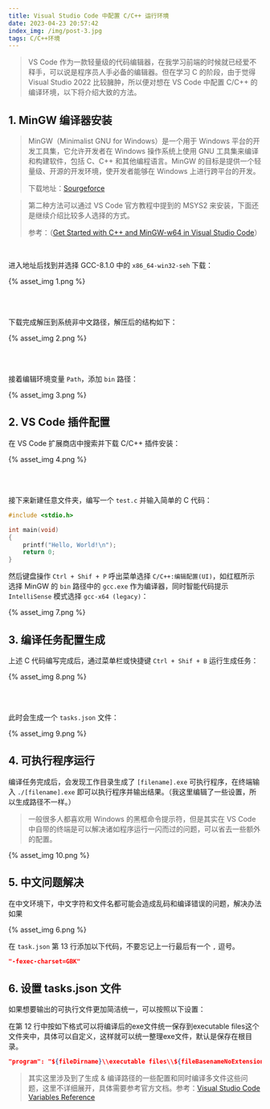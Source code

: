 ```yaml
---
title: Visual Studio Code 中配置 C/C++ 运行环境
date: 2023-04-23 20:57:42
index_img: /img/post-3.jpg
tags: C/C++环境
---
```


> VS Code 作为一款轻量级的代码编辑器，在我学习前端的时候就已经爱不释手，可以说是程序员人手必备的编辑器。但在学习 C 的阶段，由于觉得 Visual Studio 2022 比较臃肿，所以便对想在 VS Code 中配置 C/C++ 的编译环境，以下将介绍大致的方法。

## 1. MinGW 编译器安装

> MinGW（Minimalist GNU for Windows）是一个用于 Windows 平台的开发工具集，它允许开发者在 Windows 操作系统上使用 GNU 工具集来编译和构建软件，包括 C、C++ 和其他编程语言。MinGW 的目标是提供一个轻量级、开源的开发环境，使开发者能够在 Windows 上进行跨平台的开发。
>
> 下载地址：[Sourgeforce](https://sourceforge.net/projects/mingw-w64/files/)



> 第二种方法可以通过 VS Code 官方教程中提到的 MSYS2 来安装，下面还是继续介绍比较多人选择的方式。
>
> 参考：（[Get Started with C++ and MinGW-w64 in Visual Studio Code](https://code.visualstudio.com/docs/cpp/config-mingw)）

<br/>

进入地址后找到并选择 GCC-8.1.0 中的 `x86_64-win32-seh` 下载：

{% asset_img 1.png %}

<br/>

<br/>

下载完成解压到系统非中文路径，解压后的结构如下：

{% asset_img 2.png %}

<br/>

<br/>

接着编辑环境变量 `Path`，添加 `bin` 路径：

{% asset_img 3.png %}

## 2. VS Code 插件配置

在 VS Code 扩展商店中搜索并下载 C/C++ 插件安装：

{% asset_img 4.png %}

<br/>

<br/>

接下来新建任意文件夹，编写一个 `test.c` 并输入简单的 C 代码：

```c
#include <stdio.h>

int main(void) 
{
    printf("Hello, World!\n");
    return 0;
}
```

然后键盘操作 `Ctrl + Shif + P` 呼出菜单选择 `C/C++:编辑配置(UI)`，如红框所示选择 MinGW 的 `bin` 路径中的 `gcc.exe` 作为编译器，同时智能代码提示 `IntelliSense` 模式选择 `gcc-x64 (legacy)`：

{% asset_img 7.png %}

## 3. 编译任务配置生成

上述 C 代码编写完成后，通过菜单栏或快捷键 `Ctrl + Shif + B` 运行生成任务：

{% asset_img 8.png %}

<br/>

<br/>

此时会生成一个 `tasks.json` 文件：

{% asset_img 9.png %}

## 4. 可执行程序运行

编译任务完成后，会发现工作目录生成了 `[filename].exe` 可执行程序，在终端输入 `./[filename].exe` 即可以执行程序并输出结果。（我这里编辑了一些设置，所以生成路径不一样。）

>一般很多人都喜欢用 Windows 的黑框命令提示符，但是其实在 VS Code 中自带的终端是可以解决诸如程序运行一闪而过的问题，可以省去一些额外的配置。

{% asset_img 10.png %}

## 5. 中文问题解决

在中文环境下，中文字符和文件名都可能会造成乱码和编译错误的问题，解决办法如果

{% asset_img 6.png %}

在 `task.json` 第 13 行添加以下代码，不要忘记上一行最后有一个 `,` 逗号。

```json
"-fexec-charset=GBK"
```

## 6. 设置 tasks.json 文件

如果想要输出的可执行文件更加简洁统一，可以按照以下设置：

在第 12 行中按如下格式可以将编译后的exe文件统一保存到executable files这个文件夹中，具体可以自定义，这样就可以统一整理exe文件，默认是保存在根目录。

```json
"program": "${fileDirname}\\executable files\\${fileBasenameNoExtension}.exe",
```

> 其实这里涉及到了生成 & 编译路径的一些配置和同时编译多文件这些问题，这里不详细展开，具体需要参考官方文档。参考：[Visual Studio Code Variables Reference](https://code.visualstudio.com/docs/editor/variables-reference)
